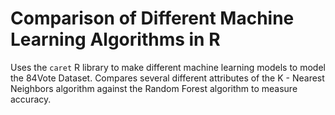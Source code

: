 # Comparison of Different Machine Learning Algorithms in R
Uses the `caret` R library to make different machine learning models to model the 84Vote Dataset. 
Compares several different attributes of the K - Nearest Neighbors algorithm against the Random Forest algorithm to measure accuracy. 